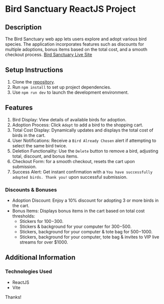 # Bird Sanctuary ReactJS Project

## Description
The Bird Sanctuary web app lets users explore and adopt various bird species. The application incorporates features such as discounts for multiple adoptions, bonus items based on the total cost, and a smooth checkout process.
[Bird Sanctuary Live Site](https://app.netlify.com/sites/scintillating-haupia-8ff537/overview)

## Setup Instructions
1. Clone the [repository](https://github.com/AnitaOwen/project-bird-sanctuary-vite).
2. Run `npm install` to set up project dependencies.
3. Use `npm run dev` to launch the development environment.


## Features

1. Bird Display: View details of available birds for adoption.
2. Adoption Process: Click `Adopt` to add a bird to the shopping cart.
3. Total Cost Display: Dynamically updates and displays the total cost of birds in the cart.
4. User Notifications: Receive a `Bird Already Chosen` alert if attempting to select the same bird twice.
5. Deletion Functionality: Use the `Delete` button to remove a bird, adjusting total, discount, and bonus items.
6. Checkout Form: for a smooth checkout, resets the cart upon submission.
7. Success Alert: Get instant confirmation with a `You have successfully adopted birds. Thank you!` upon successful submission.


### Discounts & Bonuses
- Adoption Discount: Enjoy a 10% discount for adopting 3 or more birds in the cart.
- Bonus Items: Displays bonus items in the cart based on total cost thresholds:
  - Stickers for $100-$300.
  - Stickers & background for your computer for $300-$500.
  - Stickers, background for your computer & tote bag for $500-$1000.
  - Stickers, background for your computer, tote bag & invites to VIP live streams for over $1000.

## Additional Information

### Technologies Used
- ReactJS
- Vite

Thanks!
